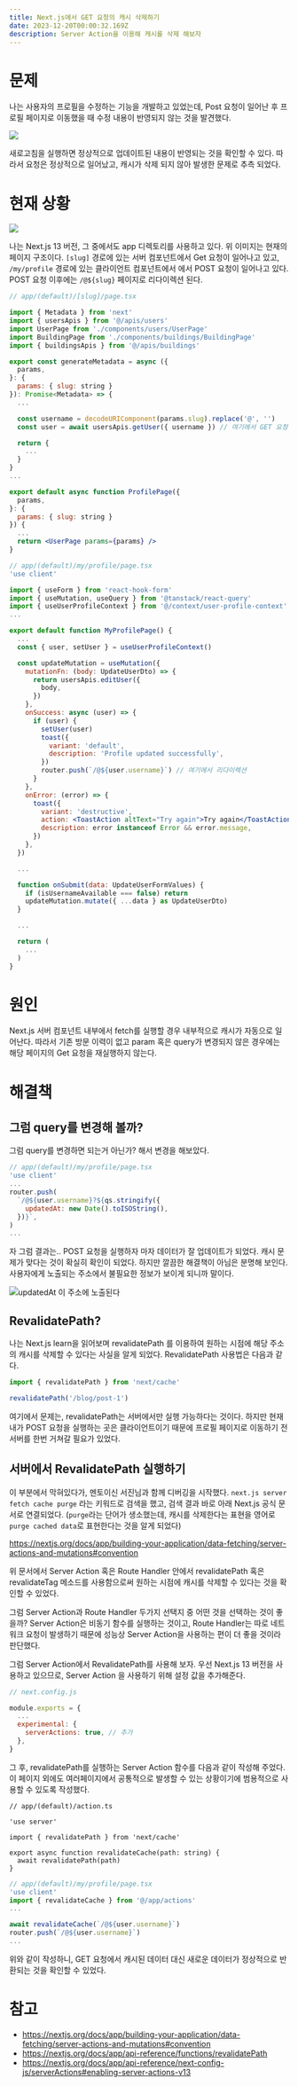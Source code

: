 ```yaml
---
title: Next.js에서 GET 요청의 캐시 삭제하기
date: 2023-12-20T00:00:32.169Z
description: Server Action을 이용해 캐시를 삭제 해보자
---
```

# 문제
나는 사용자의 프로필을 수정하는 기능을 개발하고 있었는데, Post 요청이 일어난 후 프로필 페이지로 이동했을 때 수정 내용이 반영되지 않는 것을 발견했다. 

<img src="https://gist.github.com/assets/96381221/1da6f867-f3f7-48af-ab5e-75445714b29f">

새로고침을 실행하면 정상적으로 업데이트된 내용이 반영되는 것을 확인할 수 있다. 따라서 요청은 정상적으로 일어났고, 캐시가 삭제 되지 않아 발생한 문제로 추측 되었다.


# 현재 상황

<img src="https://gist.github.com/assets/96381221/7e750e65-68c0-4803-88f5-a9222e37c657">

나는 Next.js 13 버전, 그 중에서도 app 디렉토리를 사용하고 있다. 위 이미지는 현재의 페이지 구조이다. `[slug]` 경로에 있는 서버 컴포넌트에서 Get 요청이 일어나고 있고, `/my/profile` 경로에 있는 클라이언트 컴포넌트에서 에서 POST 요청이 일어나고 있다. POST 요청 이후에는 `/@${slug}` 페이지로 리다이렉션 된다.

```jsx
// app/(default)/[slug]/page.tsx

import { Metadata } from 'next'
import { usersApis } from '@/apis/users'
import UserPage from './components/users/UserPage'
import BuildingPage from './components/buildings/BuildingPage'
import { buildingsApis } from '@/apis/buildings'

export const generateMetadata = async ({
  params,
}: {
  params: { slug: string }
}): Promise<Metadata> => {
  ...

  const username = decodeURIComponent(params.slug).replace('@', '')
  const user = await usersApis.getUser({ username }) // 여기에서 GET 요청

  return {
    ...
  }
}
...

export default async function ProfilePage({
  params,
}: {
  params: { slug: string }
}) {
  ...
  return <UserPage params={params} />
}
```

```jsx
// app/(default)/my/profile/page.tsx
'use client'

import { useForm } from 'react-hook-form'
import { useMutation, useQuery } from '@tanstack/react-query'
import { useUserProfileContext } from '@/context/user-profile-context'
...

export default function MyProfilePage() {
  ...
  const { user, setUser } = useUserProfileContext()

  const updateMutation = useMutation({
    mutationFn: (body: UpdateUserDto) => {
      return usersApis.editUser({
        body,
      })
    },
    onSuccess: async (user) => {
      if (user) {
        setUser(user)
        toast({
          variant: 'default',
          description: 'Profile updated successfully',
        })
        router.push(`/@${user.username}`) // 여기에서 리다이렉션
      }
    },
    onError: (error) => {
      toast({
        variant: 'destructive',
        action: <ToastAction altText="Try again">Try again</ToastAction>,
        description: error instanceof Error && error.message,
      })
    },
  })

  ...

  function onSubmit(data: UpdateUserFormValues) {
    if (isUsernameAvailable === false) return
    updateMutation.mutate({ ...data } as UpdateUserDto)
  }

  ...

  return (
    ...
  )
}

```

# 원인

Next.js 서버 컴포넌트 내부에서 fetch를 실행할 경우 내부적으로 캐시가 자동으로 일어난다. 따라서 기존 방문 이력이 없고 param 혹은 query가 변경되지 않은 경우에는 해당 페이지의 Get 요청을 재실행하지 않는다. 

# 해결책

## 그럼 query를 변경해 볼까?

그럼 query를 변경하면 되는거 아닌가? 해서 변경을 해보았다. 

```jsx
// app/(default)/my/profile/page.tsx
'use client'
...
router.push(
  `/@${user.username}?${qs.stringify({
    updatedAt: new Date().toISOString(),
  })}`,
)
...
```

자 그럼 결과는.. POST 요청을 실행하자 마자 데이터가 잘 업데이트가 되었다. 캐시 문제가 맞다는 것이 확실히 확인이 되었다. 하지만 깔끔한 해결책이 아님은 분명해 보인다. 사용자에게 노출되는 주소에서 불필요한 정보가 보이게 되니까 말이다.

<img src="https://gist.github.com/assets/96381221/6c16b659-c059-4d3a-985e-b4e05b0fb00c" alt="updatedAt 이 주소에 노출된다">

## RevalidatePath?
나는 Next.js learn을 읽어보며 revalidatePath 를 이용하여 원하는 시점에 해당 주소의 캐시를 삭제할 수 있다는 사실을 알게 되었다. RevalidatePath 사용법은 다음과 같다.

```jsx
import { revalidatePath } from 'next/cache'

revalidatePath('/blog/post-1')
```

여기에서 문제는, revalidatePath는 서버에서만 실행 가능하다는 것이다. 하지만 현재 내가 POST 요청을 실행하는 곳은 클라이언트이기 때문에 프로필 페이지로 이동하기 전 서버를 한번 거쳐갈 필요가 있었다.

## 서버에서 RevalidatePath 실행하기
이 부분에서 막혀있다가, 멘토이신 서진님과 함께 디버깅을 시작했다. `next.js server fetch cache purge` 라는 키워드로 검색을 했고, 검색 결과 바로 아래 Next.js 공식 문서로 연결되었다. (`purge`라는 단어가 생소했는데, 캐시를 삭제한다는 표현을 영어로 `purge cached data`로 표현한다는 것을 알게 되었다)

https://nextjs.org/docs/app/building-your-application/data-fetching/server-actions-and-mutations#convention

위 문서에서 Server Action 혹은 Route Handler 안에서 revalidatePath 혹은 revalidateTag 메소드를 사용함으로써 원하는 시점에 캐시를 삭제할 수 있다는 것을 확인할 수 있었다.

그럼 Server Action과 Route Handler 두가지 선택지 중 어떤 것을 선택하는 것이 좋을까? Server Action은 비동기 함수를 실행하는 것이고, Route Handler는 따로 네트워크 요청이 발생하기 때문에 성능상 Server Action을 사용하는 편이 더 좋을 것이라 판단했다. 

그럼 Server Action에서 RevalidatePath를 사용해 보자. 우선 Next.js 13 버전을 사용하고 있으므로, Server Action 을 사용하기 위해 설정 값을 추가해준다.

```js
// next.config.js

module.exports = {
  ...
  experimental: {
    serverActions: true, // 추가
  },
}
```

그 후, revalidatePath를 실행하는 Server Action 함수를 다음과 같이 작성해 주었다. 이 페이지 외에도 여러페이지에서 공통적으로 발생할 수 있는 상황이기에 범용적으로 사용할 수 있도록 작성했다.

```tsx
// app/(default)/action.ts

'use server'

import { revalidatePath } from 'next/cache'

export async function revalidateCache(path: string) {
  await revalidatePath(path)
}
```

```jsx
// app/(default)/my/profile/page.tsx
'use client'
import { revalidateCache } from '@/app/actions'
...

await revalidateCache(`/@${user.username}`)
router.push(`/@${user.username}`)
...
```

위와 같이 작성하니, GET 요청에서 캐시된 데이터 대신 새로운 데이터가 정상적으로 반환되는 것을 확인할 수 있었다. 

# 참고
- https://nextjs.org/docs/app/building-your-application/data-fetching/server-actions-and-mutations#convention
- https://nextjs.org/docs/app/api-reference/functions/revalidatePath
- https://nextjs.org/docs/app/api-reference/next-config-js/serverActions#enabling-server-actions-v13

